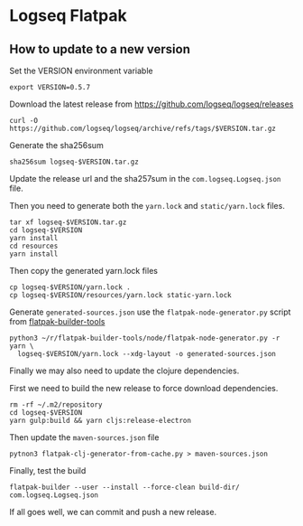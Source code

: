 # Logseq Flatpak

## How to update to a new version

Set the VERSION environment variable

```shell
export VERSION=0.5.7
```

Download the latest release from <https://github.com/logseq/logseq/releases>

```shell
curl -O https://github.com/logseq/logseq/archive/refs/tags/$VERSION.tar.gz
```

Generate the sha256sum

```shell
sha256sum logseq-$VERSION.tar.gz
```

Update the release url and the sha257sum in the `com.logseq.Logseq.json` file.

Then you need to generate both the `yarn.lock` and `static/yarn.lock` files.

```shell
tar xf logseq-$VERSION.tar.gz
cd logseq-$VERSION
yarn install
cd resources
yarn install
```

Then copy the generated yarn.lock files

```shell
cp logseq-$VERSION/yarn.lock .
cp logseq-$VERSION/resources/yarn.lock static-yarn.lock
```

Generate `generated-sources.json` use the `flatpak-node-generator.py` script from
[flatpak-builder-tools](https://github.com/flatpak/flatpak-builder-tools)

```shell
python3 ~/r/flatpak-builder-tools/node/flatpak-node-generator.py -r yarn \
  logseq-$VERSION/yarn.lock --xdg-layout -o generated-sources.json
```

Finally we may also need to update the clojure dependencies.

First we need to build the new release to force download dependencies.

```shell
rm -rf ~/.m2/repository
cd logseq-$VERSION
yarn gulp:build && yarn cljs:release-electron
```

Then update the `maven-sources.json` file

```shell
pytnon3 flatpak-clj-generator-from-cache.py > maven-sources.json
```

Finally, test the build

```shell
flatpak-builder --user --install --force-clean build-dir/ com.logseq.Logseq.json
```

If all goes well, we can commit and push a new release.
